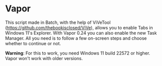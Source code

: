 # Vapor
This script made in Batch, with the help of ViVeTool (https://github.com/thebookisclosed/ViVe), allows you to enable Tabs in Windows 11's Explorer.
With Vapor 0.24 you can also enable the new Task Manager.
All you need is to follow a few on-screen steps and choose whether to continue or not.

**Warning**: For this to work, you need Windows 11 build 22572 or higher. Vapor won't work with older versions.
